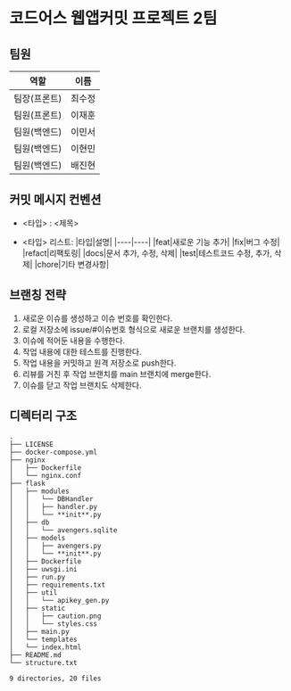 # 코드어스 웹앱커밋 프로젝트 2팀

## 팀원

| 역할         | 이름   |
| ------------ | ------ |
| 팀장(프론트) | 최수정 |
| 팀원(프론트) | 이재훈 |
| 팀원(백엔드) | 이민서 |
| 팀원(백엔드) | 이현민 |
| 팀원(백엔드) | 배진현 |

## 커밋 메시지 컨벤션

- <타입> : <제목>

- <타입> 리스트:
  |타입|설명|
  |----|----|
  |feat|새로운 기능 추가|
  |fix|버그 수정|
  |refact|리팩토링|
  |docs|문서 추가, 수정, 삭제|
  |test|테스트코드 수정, 추가, 삭제|
  |chore|기타 변경사항|

## 브랜칭 전략

1. 새로운 이슈를 생성하고 이슈 번호를 확인한다.
2. 로컬 저장소에 issue/#이슈번호 형식으로 새로운 브랜치를 생성한다.
3. 이슈에 적어둔 내용을 수행한다.
4. 작업 내용에 대한 테스트를 진행한다.
5. 작업 내용을 커밋하고 원격 저장소로 push한다.
6. 리뷰를 거친 후 작업 브랜치를 main 브랜치에 merge한다.
7. 이슈를 닫고 작업 브랜치도 삭제한다.

## 디렉터리 구조

```
.
├── LICENSE
├── docker-compose.yml
├── nginx
│   ├── Dockerfile
│   └── nginx.conf
├── flask
│   ├── modules
│   │   └── DBHandler
│   │   ├── handler.py
│   │   └── **init**.py
│   ├── db
│   │   └── avengers.sqlite
│   ├── models
│   │   ├── avengers.py
│   │   └── **init**.py
│   ├── Dockerfile
│   ├── uwsgi.ini
│   ├── run.py
│   ├── requirements.txt
│   ├── util
│   │   └── apikey_gen.py
│   ├── static
│   │   ├── caution.png
│   │   └── styles.css
│   ├── main.py
│   └── templates
│   └── index.html
├── README.md
└── structure.txt

9 directories, 20 files
```
